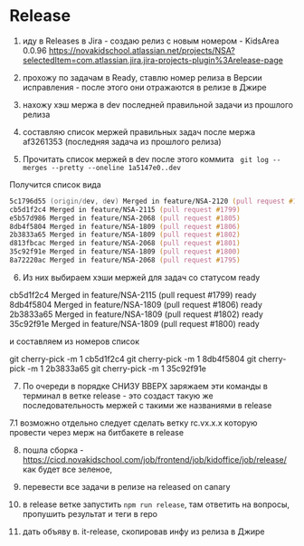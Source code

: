 # Release 


1. иду в Releases в Jira -  создаю релиз с новым номером - KidsArea 0.0.96
https://novakidschool.atlassian.net/projects/NSA?selectedItem=com.atlassian.jira.jira-projects-plugin%3Arelease-page

2. прохожу по задачам в Ready, ставлю номер релиза в Версии исправления - после этого они отражаются в релизе в Джире

3. нахожу хэш мержа в dev последней правильной задачи из прошлого релиза

4. составляю список мержей правильных задач после мержа af3261353 (последняя задача из прошлого релиза)

5. Прочитать список мержей в dev после этого коммита
` git log --merges --pretty --oneline 1a5147e0..dev`

Получится список вида 

```zsh
5c1796d55 (origin/dev, dev) Merged in feature/NSA-2120 (pull request #1803)
cb5d1f2c4 Merged in feature/NSA-2115 (pull request #1799)
e5b57d986 Merged in feature/NSA-2068 (pull request #1805)
8db4f5804 Merged in feature/NSA-1809 (pull request #1806)
2b3833a65 Merged in feature/NSA-1809 (pull request #1802)
d813fbcac Merged in feature/NSA-2068 (pull request #1801)
35c92f91e Merged in feature/NSA-1809 (pull request #1800)
8a72220ac Merged in feature/NSA-2068 (pull request #1795)
```


6. Из них выбираем хэши мержей для задач со статусом ready

cb5d1f2c4 Merged in feature/NSA-2115 (pull request #1799) ready
8db4f5804 Merged in feature/NSA-1809 (pull request #1806) ready
2b3833a65 Merged in feature/NSA-1809 (pull request #1802) ready
35c92f91e Merged in feature/NSA-1809 (pull request #1800) ready

и составляем из номеров список

git cherry-pick -m 1 cb5d1f2c4 
git cherry-pick -m 1 8db4f5804
git cherry-pick -m 1 2b3833a65
git cherry-pick -m 1 35c92f91e

7. По очереди в порядке СНИЗУ ВВЕРХ заряжаем эти команды в терминал в ветке release - это создаст такую же последовательность мержей с такими же названиями в release

7.1 возможно отдельно следует сделать ветку rc.vx.x.x
которую провести через мерж на битбакете в release

8. пошла сборка - https://cicd.novakidschool.com/job/frontend/job/kidoffice/job/release/
как будет все зеленое,

9.  перевести все задачи в релизе на released on canary

11. в release ветке запустить `npm run release`, там ответить на вопросы, пропушить результат и теги в repo

10. дать объяву в. it-release, скопировав инфу из релиза в Джире